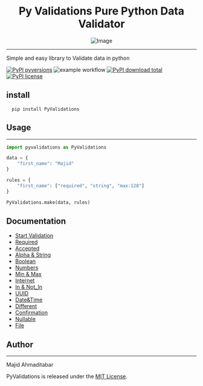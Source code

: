 <div align="center">

# Py Validations Pure Python Data Validator

![Image](https://github.com/MajAhd/py_validations/blob/master/img/PyValidation.png?raw=true "Elixir Validation")

</div>

---
Simple and easy library to Validate data in python

[![PyPI pyversions](https://img.shields.io/pypi/pyversions/PyValidations)](https://pypi.python.org/pypi/PyValidations/)
![example workflow](https://github.com/MajAhd/py_validations/actions/workflows/python-package.yml/badge.svg)
[![PyPI download total](https://img.shields.io/pypi/dm/PyValidations)](https://pypi.python.org/pypi/PyValidations/)
[![PyPI license](https://img.shields.io/pypi/l/PyValidations)](https://pypi.python.org/pypi/PyValidations/)

## install

```
  pip install PyValidations
```

## Usage

--- 

```python
import pyvalidations as PyValidations

data = {
    "first_name": "Majid"
}

rules = {
    "first_name": ["required", "string", "max:128"]
}

PyValidations.make(data, rules)

```

## Documentation

- [Start Validation](https://github.com/MajAhd/py_validations/wiki)
- [Required](https://github.com/MajAhd/py_validations/wiki/Required)
- [Accepted](https://github.com/MajAhd/py_validations/wiki/Accepted)
- [Alpha & String](https://github.com/MajAhd/py_validations/wiki/Alpha-and-String)
- [Boolean](https://github.com/MajAhd/py_validations/wiki/Boolean)
- [Numbers](https://github.com/MajAhd/py_validations/wiki/Numbers)
- [Min & Max](https://github.com/MajAhd/py_validations/wiki/Max-&-Min)
- [Internet](https://github.com/MajAhd/py_validations/wiki/Internet-Address-:-email-,-url-,-ip)
- [In & Not_In](https://github.com/MajAhd/py_validations/wiki/in-&-not-in)
- [UUID](https://github.com/MajAhd/py_validations/wiki/uuid)
- [Date&Time](https://github.com/MajAhd/py_validations/wiki/Date-and-Time)
- [Different](https://github.com/MajAhd/py_validations/wiki/Greater-that-&-Less-Than-&-equal-&-Different-Field)
- [Confirmation](https://github.com/MajAhd/py_validations/wiki/Confirmation)
- [Nullable](https://github.com/MajAhd/py_validations/wiki/Nullable)
- [File](https://github.com/MajAhd/py_validations/wiki/File)

## Author

***
Majid Ahmaditabar

PyValidations is released under the [MIT License](https://github.com/MajAhd/py_validations/blob/main/LICENSE).